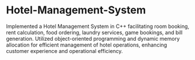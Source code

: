 # Hotel-Management-System
Implemented a Hotel Management System in C++ facilitating room booking, rent calculation, food ordering, laundry services, game bookings, and bill generation. Utilized object-oriented programming and dynamic memory allocation for efficient management of hotel operations, enhancing customer experience and operational efficiency.
